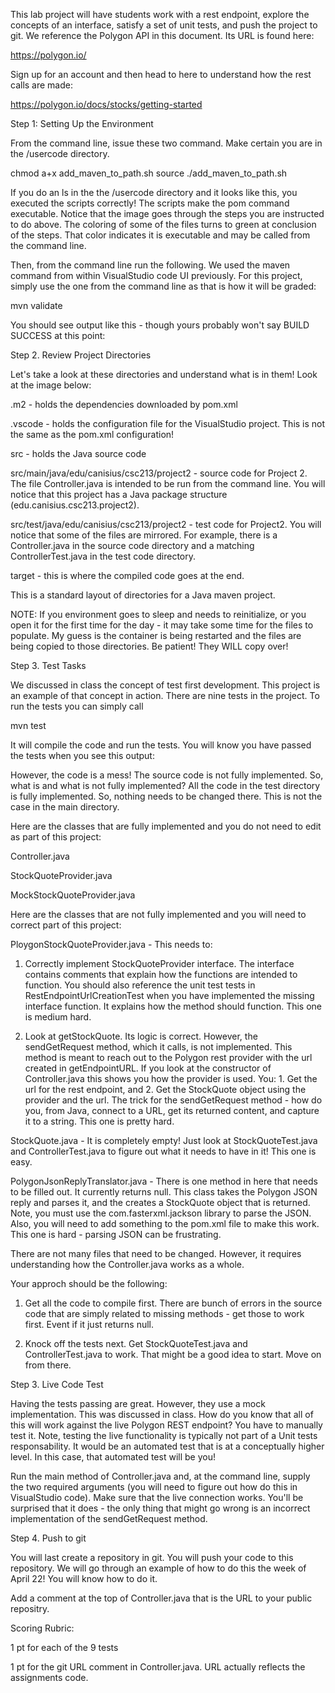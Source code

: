 This lab project will have students work with a rest endpoint, explore the concepts of an interface, satisfy a set of unit tests, and push the project to git.  We reference the Polygon API in this document.  Its URL is found here:

https://polygon.io/

Sign up for an account and then head to here to understand how the rest calls are made:

https://polygon.io/docs/stocks/getting-started

Step 1: Setting Up the Environment

From the command line, issue these two command.  Make certain you are in the /usercode directory.

chmod a+x add_maven_to_path.sh
source ./add_maven_to_path.sh

If you do an ls in the the /usercode directory and it looks like this, you executed the scripts correctly!  The scripts make the pom command executable.  Notice that the image goes through the steps you are instructed to do above.  The coloring of some of the files turns to green at conclusion of the steps.  That color indicates it is executable and may be called from the command line.



Then, from the command line run the following.  We used the maven command from within VisualStudio code UI previously.  For this project, simply use the one from the command line as that is how it will be graded:

mvn validate

You should see output like this - though yours probably won't say BUILD SUCCESS at this point:





Step 2.  Review Project Directories

Let's take a look at these directories and understand what is in them! Look at the image below:



.m2 - holds the dependencies downloaded by pom.xml

.vscode - holds the configuration file for the VisualStudio project.  This is not the same as the pom.xml configuration!

src - holds the Java source code

src/main/java/edu/canisius/csc213/project2 - source code for Project 2.  The file Controller.java is intended to be run from the command line.  You will notice that this project has a Java package structure (edu.canisius.csc213.project2).

src/test/java/edu/canisius/csc213/project2 - test code for Project2.  You will notice that some of the files are mirrored.  For example, there is a Controller.java in the source code directory and a matching ControllerTest.java in the test code directory.

target - this is where the compiled code goes at the end.

This is a standard layout of directories for a Java maven project.

NOTE:  If you environment goes to sleep and needs to reinitialize, or you open it for the first time for the day - it may take some time for the files to populate.  My guess is the container is being restarted and the files are being copied to those directories.  Be patient!  They WILL copy over!

Step 3.  Test Tasks

We discussed in class the concept of test first development.  This project is an example of that concept in action.  There are nine tests in the project.  To run the tests you can simply call

mvn test

It will compile the code and run the tests.  You will know you have passed the tests when you see this output:



However, the code is a mess!  The source code is not fully implemented.  So, what is and what is not fully implemented?  All the code in the test directory is fully implemented.  So, nothing needs to be changed there.  This is not the case in the main directory.

Here are the classes that are fully implemented and you do not need to edit as part of this project:

Controller.java

StockQuoteProvider.java

MockStockQuoteProvider.java

Here are the classes that are not fully implemented and you will need to correct part of this project:

PloygonStockQuoteProvider.java - This needs to:

1.  Correctly implement StockQuoteProvider interface.  The interface contains comments that explain how the functions are intended to function.  You should also reference the unit test tests in RestEndpointUrlCreationTest when you have implemented the missing interface function. It explains how the method should function. This one is medium hard.

2.  Look at getStockQuote.  Its logic is correct.  However, the sendGetRequest method, which it calls, is not implemented.  This method is meant to reach out to the Polygon rest provider with the url created in getEndpointURL.  If you look at the constructor of Controller.java this shows you how the provider is used.  You:  1. Get the url for the rest endpoint, and 2. Get the StockQuote object using the provider and the url.  The trick for the sendGetRequest method - how do you, from Java, connect to a URL, get its returned content, and capture it to a string. This one is pretty hard.

StockQuote.java - It is completely empty!  Just look at StockQuoteTest.java and ControllerTest.java to figure out what it needs to have in it! This one is easy.

PolygonJsonReplyTranslator.java - There is one method in here that needs to be filled out.  It currently returns null.  This class takes the Polygon JSON reply and parses it, and the creates a StockQuote object that is returned.  Note, you must use the com.fasterxml.jackson library to parse the JSON.  Also, you will need to add something to the pom.xml file to make this work.  This one is hard - parsing JSON can be frustrating.

There are not many files that need to be changed.  However, it requires understanding how the Controller.java works as a whole.

Your approch should be the following:

1. Get all the code to compile first.  There are bunch of errors in the source code that are simply related to missing methods - get those to work first.  Event if it just returns null.

2. Knock off the tests next.  Get StockQuoteTest.java and ControllerTest.java to work. That might be a good idea to start. Move on from there.

Step 3.  Live Code Test

Having the tests passing are great.  However, they use a mock implementation.  This was discussed in class.  How do you know that all of this will work against the live Polygon REST endpoint?  You have to manually test it.  Note, testing the live functionality is typically not part of a Unit tests responsability.  It would be an automated test that is at a conceptually higher level.  In this case, that automated test will be you!

Run the main method of Controller.java and, at the command line, supply the two required arguments (you will need to figure out how do this in VisualStudio code).  Make sure that the live connection works.  You'll be surprised that it does - the only thing that might go wrong is an incorrect implementation of the sendGetRequest method.

Step 4. Push to git

You will last create a repository in git.  You will push your code to this repository.  We will go through an example of how to do this the week of April 22!  You will know how to do it.

Add a comment at the top of Controller.java that is the URL to your public repositry.  

Scoring Rubric:

1 pt for each of the 9 tests

1 pt for the git URL comment in Controller.java. URL actually reflects the assignments code.

